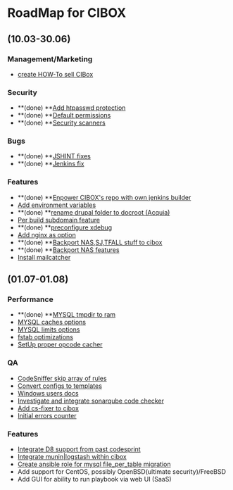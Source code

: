 # RoadMap for CIBOX

## (10.03-30.06)

### Management/Marketing
* [create HOW-To sell CIBox](https://github.com/propeoplemd/cibox/issues/191)

### Security
* **(done) **[Add htpasswd protection](https://github.com/propeoplemd/cibox/issues/70)
* **(done) **[Default permissions](https://github.com/propeoplemd/cibox/issues/73)
* **(done) **[Security scanners](https://github.com/propeoplemd/cibox/issues/93)

### Bugs
* **(done) **[JSHINT fixes](https://github.com/propeoplemd/cibox/issues/84)
* **(done) **[Jenkins fix](https://github.com/propeoplemd/cibox/issues/100)

### Features
* **(done) **[Enpower CIBOX's repo with own jenkins builder](https://github.com/propeoplemd/cibox/issues/51)
* [Add environment variables](https://github.com/propeoplemd/cibox/issues/95)
* **(done) **[rename drupal folder to docroot (Acquia)](https://github.com/propeoplemd/cibox/issues/92)
* [Per build subdomain feature](https://github.com/propeoplemd/cibox/issues/74)
* **(done) **[preconfigure xdebug](https://github.com/propeoplemd/cibox/issues/67)
* [Add nginx as option](https://github.com/propeoplemd/cibox/issues/35)
* **(done) **[Backport NAS,SJ,TFALL stuff to cibox](https://github.com/propeoplemd/cibox/issues/45)
* **(done) **[Backport NAS features](https://github.com/propeoplemd/cibox/issues/83)
* [Install mailcatcher](https://github.com/propeoplemd/cibox/issues/82)

## (01.07-01.08)

### Performance
* **(done) **[MYSQL tmpdir to ram](https://github.com/propeoplemd/cibox/issues/5)
* [MYSQL caches options](https://github.com/propeoplemd/cibox/issues/57)
* [MYSQL limits options](https://github.com/propeoplemd/cibox/issues/58)
* [fstab optimizations](https://github.com/propeoplemd/cibox/issues/23)
* [SetUp proper opcode cacher](https://github.com/propeoplemd/cibox/issues/7)

### QA
* [CodeSniffer skip array of rules](https://github.com/propeoplemd/cibox/issues/36)
* [Convert configs to templates](https://github.com/propeoplemd/cibox/issues/14)
* [Windows users docs](https://github.com/propeoplemd/cibox/issues/11)
* [Investigate and integrate sonarqube code checker](https://github.com/propeoplemd/cibox/issues/9)
* [Add cs-fixer to cibox](https://github.com/propeoplemd/cibox/issues/44)
* [Initial errors counter](https://github.com/propeoplemd/cibox/issues/189)

### Features
* [Integrate D8 support from past codesprint](https://github.com/propeoplemd/cibox/issues/39)
* [Integrate munin|logstash within cibox](https://github.com/propeoplemd/cibox/issues/53)
* [Create ansible role for mysql file_per_table migration](https://github.com/propeoplemd/cibox/issues/76)
* Add support for CentOS, possibly OpenBSD(ultimate security)/FreeBSD
* Add GUI for ability to run playbook via web UI (SaaS)